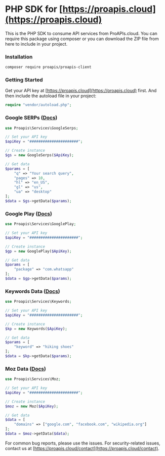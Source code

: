 # PHP SDK for [https://proapis.cloud](https://proapis.cloud)

This is the PHP SDK to consume API services from ProAPIs.cloud. You can require this package using composer or you can download the ZIP file from here to include in your project.

### Installation

```bash
composer require proapis/proapis-client
```

### Getting Started
Get your API key at [https://proapis.cloud](https://proapis.cloud) first. And then include the autoload file in your project:
```php
require "vendor/autoload.php";
```

### Google SERPs ([Docs](https://proapis.cloud/apis/google-serps-api/))

```php
use Proapis\Services\GoogleSerps;

// Set your API key
$apiKey = "######################";

// Create instance
$gs = new GoogleSerps($ApiKey);

// Get data
$params = [
    "q" => "Your search query",
    "pages" => 10,
    "hl" => "en_US",
    "gl" => "us",
    "ua" => "desktop"
];
$data = $gs->getData($params);
```

### Google Play ([Docs](https://proapis.cloud/apis/google-play-api/))

```php
use Proapis\Services\GooglePlay;

// Set your API key
$apiKey = "######################";

// Create instance
$gp = new GooglePlay($ApiKey);

// Get data
$params = [
    "package" => "com.whatsapp"
];
$data = $gp->getData($params);
```

### Keywords Data ([Docs](https://proapis.cloud/apis/google-keyword-planner-api/))

```php
use Proapis\Services\Keywords;

// Set your API key
$apiKey = "######################";

// Create instance
$kp = new Keywords($ApiKey);

// Get data
$params = [
    "keyword" => "hiking shoes"
];
$data = $kp->getData($params);
```

### Moz Data ([Docs](https://proapis.cloud/apis/moz-api/))

```php
use Proapis\Services\Moz;

// Set your API key
$apiKey = "######################";

// Create instance
$moz = new Moz($ApiKey);

// Get data
$data = [
    "domains" => ["google.com", "facebook.com", "wikipedia.org"]
];
$data = $moz->getData($data);
```

For common bug reports, please use the issues. For security-related issues, contact us at [https://proapis.cloud/contact](https://proapis.cloud/contact).